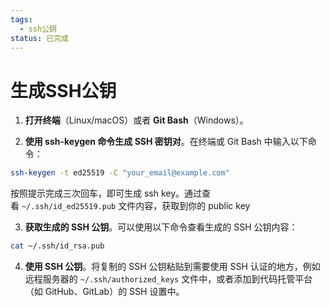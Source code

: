 ```yaml
---
tags:
  - ssh公钥
status: 已完成
---
```

# 生成SSH公钥

1. **打开终端**（Linux/macOS）或者 **Git Bash**（Windows）。

2. **使用 ssh-keygen 命令生成 SSH 密钥对**。在终端或 Git Bash 中输入以下命令：
```bash
ssh-keygen -t ed25519 -C "your_email@example.com"
```
按照提示完成三次回车，即可生成 ssh key。通过查看 `~/.ssh/id_ed25519.pub` 文件内容，获取到你的 public key

3. **获取生成的 SSH 公钥**。可以使用以下命令查看生成的 SSH 公钥内容：
```bash
cat ~/.ssh/id_rsa.pub
```

4. **使用 SSH 公钥**。将复制的 SSH 公钥粘贴到需要使用 SSH 认证的地方，例如远程服务器的 `~/.ssh/authorized_keys` 文件中，或者添加到代码托管平台（如 GitHub、GitLab）的 SSH 设置中。